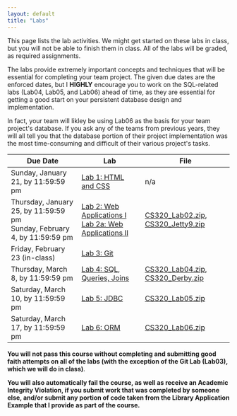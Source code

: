 ```yaml
---
layout: default
title: "Labs"
---
```


This page lists the lab activities.  We might get started on these labs in class, but you will not be able to finish them in class.  All of the labs will be graded, as required assignments.

The labs provide extremely important concepts and techniques that will be essential for completing your team project.  The given due dates are the enforced dates, but I **HIGHLY** encourage you to work on the SQL-related labs (Lab04, Lab05, and Lab06) ahead of time, as they are essential for getting a good start on your persistent database design and implementation.

In fact, your team will likley be using Lab06 as the basis for your team project's database.  If you ask any of the teams from previous years, they will all tell you that the database portion of their project implementation was the most time-consuming and difficult of their various project's tasks.

Due Date | Lab | File
---- | --- | ----
Sunday, January 21, by 11:59:59 pm | [Lab 1: HTML and CSS](lab01.html) | n/a
Thursday, January 25, by 11:59:59 pm<br> Sunday, February 4, by 11:59:59 pm | [Lab 2: Web Applications I](lab02.html)<br> [Lab 2a: Web Applications II](lab02a.html) | [CS320\_Lab02.zip](CS320_Lab02.zip), [CS320\_Jetty9.zip](CS320_Jetty9.zip)
Friday, February 23 (in-class) | [Lab 3: Git](lab03.html) |
Thursday, March 8, by 11:59:59 pm | [Lab 4: SQL, Queries, Joins](lab04.html) |  [CS320\_Lab04.zip](CS320_Lab04.zip), [CS320\_Derby.zip](CS320_Derby.zip)
Saturday, March 10, by 11:59:59 pm | [Lab 5: JDBC](lab05.html) | [CS320\_Lab05.zip](CS320_Lab05.zip)
Saturday, March 17, by 11:59:59 pm | [Lab 6: ORM](lab06.html) | [CS320\_Lab06.zip](CS320_Lab06.zip)

**You will not pass this course without completing and submitting good faith attempts on all of the labs (with the exception of the Git Lab (Lab03), which we will do in class)**.

**You will also automatically fail the course, as well as receive an Academic Integrity Violation, if you submit work that was completed by someone else, and/or submit any portion of code taken from the Library Application Example that I provide as part of the course.**